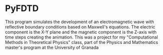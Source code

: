 # PyFDTD
This program simulates the development of an electromagnetic wave with reflective boundary conditions based on Maxwell's equations.
The electric component is the X-Y plane and the magnetic component is the Z-axis with time steps creating the animation.
This was a project for my "Computational Methods in Theoretical Physics" class, part of the Physics and Mathematics master's program at the University of Granada
